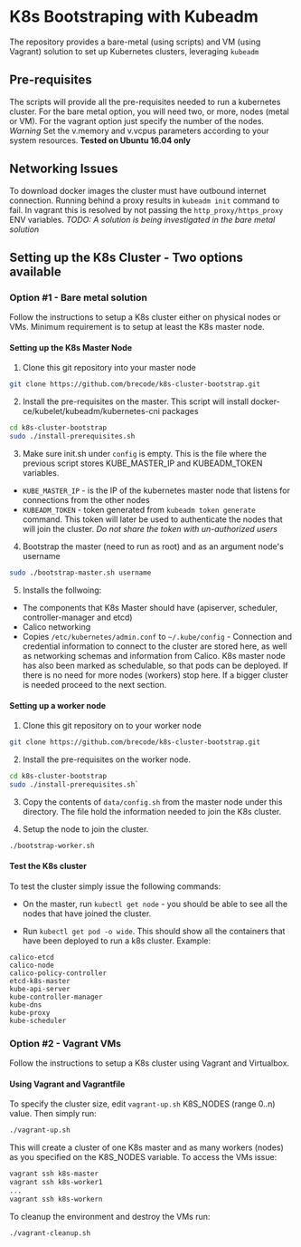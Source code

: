 # K8s Bootstraping with Kubeadm

The repository provides a bare-metal (using scripts) and VM (using Vagrant) solution to 
set up Kubernetes clusters, leveraging `kubeadm`

## Pre-requisites

The scripts will provide all the pre-requisites needed to run a kubernetes cluster. For the bare metal option, 
you will need two, or more, nodes (metal or VM). For the vagrant option just specify the number of the nodes. 
*Warning* Set the v.memory and v.vcpus parameters according to your system resources. 
**Tested on Ubuntu 16.04 only**

## Networking Issues

To download docker images the cluster must have outbound internet connection. Running behind a proxy 
results in `kubeadm init` command to fail. In vagrant this is resolved by not passing the `http_proxy/https_proxy`
ENV variables. 
*TODO: A solution is being investigated in the bare metal solution* 

## Setting up the K8s Cluster - Two options available

### Option #1 - Bare metal solution

Follow the instructions to setup a K8s cluster either on physical nodes or VMs. Minimum requirement is to setup at least the K8s master node. 

#### Setting up the K8s Master Node

  1. Clone this git repository into your master node
  ```bash
  git clone https://github.com/brecode/k8s-cluster-bootstrap.git
  ```

  2. Install the pre-requisites on the master. This script will install docker-ce/kubelet/kubeadm/kubernetes-cni packages
  ```bash
  cd k8s-cluster-bootstrap
  sudo ./install-prerequisites.sh
  ```

  3. Make sure init.sh under `config` is empty. This is the file where the previous script stores 
  KUBE_MASTER_IP and KUBEADM_TOKEN variables.
  + `KUBE_MASTER_IP` - is the IP of the kubernetes master node that listens for connections from the other nodes
  + `KUBEADM_TOKEN` - token generated from `kubeadm token generate` command. This token will later be used to authenticate the nodes that will join the cluster. *Do not share the token with un-authorized users*

  4. Bootstrap the master (need to run as root) and as an argument node's username
  ```bash
  sudo ./bootstrap-master.sh username
  ```

  5. Installs the follwoing:

+ The components that K8s Master should have (apiserver, scheduler, controller-manager and etcd)
+ Calico networking 
+ Copies `/etc/kubernetes/admin.conf` to `~/.kube/config` - Connection and credential information to connect to the cluster are stored here, as well as networking schemas and information from Calico.  K8s master node has also been marked as schedulable, so that pods can be deployed. If there is no need for more nodes (workers) stop here. If a bigger cluster is needed proceed to the next section.

#### Setting up a worker node

  1. Clone this git repository on to your worker node
  ```bash
  git clone https://github.com/brecode/k8s-cluster-bootstrap.git
  ```

  2. Install the pre-requisites on the worker node.
  ```bash
  cd k8s-cluster-bootstrap
  sudo ./install-prerequisites.sh`
  ```

  3. Copy the contents of `data/config.sh` from the master node under this directory. The file hold the information needed to join the K8s cluster. 

  4. Setup the node to join the cluster. 
  ```bash
  ./bootstrap-worker.sh
  ```

#### Test the K8s cluster
To test the cluster simply issue the following commands: 

+ On the master, run `kubectl get node` - you should be able to see all the nodes that have joined the cluster. 

+ Run `kubectl get pod -o wide`. This should show all the containers that have been deployed to run a k8s cluster. 
Example:
```
calico-etcd
calico-node
calico-policy-controller
etcd-k8s-master
kube-api-server
kube-controller-manager
kube-dns
kube-proxy
kube-scheduler
```

### Option #2 - Vagrant VMs

Follow the instructions to setup a K8s cluster using Vagrant and Virtualbox.  

#### Using Vagrant and Vagrantfile 
To specify the cluster size, edit `vagrant-up.sh` K8S_NODES (range 0..n) value. Then simply run: 
```bash
./vagrant-up.sh
```

This will create a cluster of one K8s master and as many workers (nodes) as you specified on the K8S_NODES variable. 
To access the VMs issue:
```bash 
vagrant ssh k8s-master
vagrant ssh k8s-worker1
...
vagrant ssh k8s-workern
```

To cleanup the environment and destroy the VMs run:
```bash 
./vagrant-cleanup.sh
```